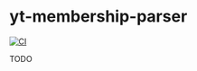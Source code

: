 # yt-membership-parser
[![CI](https://github.com/thiagotgm/yt-membership-parser/actions/workflows/ci.yaml/badge.svg?branch=main)](https://github.com/thiagotgm/yt-membership-parser/actions/workflows/ci.yaml?query=branch%3Amain)

TODO
